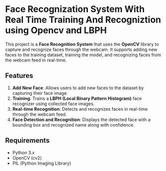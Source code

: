 # Face Recognization System With Real Time Training And Recogniztion using Opencv and LBPH

This project is a **Face Recognition System** that uses the **OpenCV** library to capture and recognize faces through the webcam. It supports adding new faces to the training dataset, training the model, and recognizing faces from the webcam feed in real-time.

## Features

1. **Add New Face**: Allows users to add new faces to the dataset by capturing their face image.
2. **Training**: Trains a **LBPH (Local Binary Pattern Histogram)** face recognizer using collected face images.
3. **Real-time Recognition**: Detects and recognizes faces in real-time through the webcam feed.
4. **Face Detection and Recognition**: Displays the detected face with a bounding box and recognized name along with confidence.

## Requirements
- Python 3.x
- OpenCV (cv2)
- PIL (Python Imaging Library)